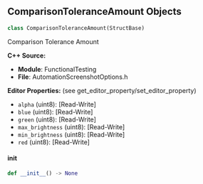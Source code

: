 ## ComparisonToleranceAmount Objects

```python
class ComparisonToleranceAmount(StructBase)
```

Comparison Tolerance Amount

**C++ Source:**

- **Module**: FunctionalTesting
- **File**: AutomationScreenshotOptions.h

**Editor Properties:** (see get_editor_property/set_editor_property)

- ``alpha`` (uint8):  [Read-Write]
- ``blue`` (uint8):  [Read-Write]
- ``green`` (uint8):  [Read-Write]
- ``max_brightness`` (uint8):  [Read-Write]
- ``min_brightness`` (uint8):  [Read-Write]
- ``red`` (uint8):  [Read-Write]

<a id="unreal.ComparisonToleranceAmount.__init__"></a>

#### __init__

```python
def __init__() -> None
```

<a id="unreal.AutomationScreenshotOptions"></a>